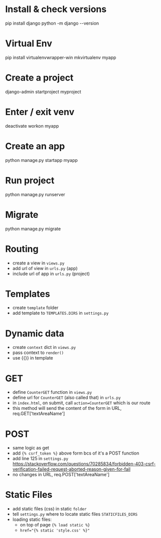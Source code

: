 # Install & check versions
pip install django
python -m django --version

# Virtual Env
pip install virtualenvwrapper-win
mkvirtualenv myapp

# Create a project
django-admin startproject myproject

# Enter / exit venv
deactivate
workon myapp

# Create an app
python manage.py startapp myapp

# Run project
python manage.py runserver

# Migrate
python manage.py migrate

# Routing
- create a view in `views.py`
- add url of view in `urls.py` (app)
- include url of app in `urls.py` (project)

# Templates
- create `template` folder
- add template to `TEMPLATES.DIRS` in `settings.py`

# Dynamic data
- create `context` dict in `views.py`
- pass context to `render()`
- use {{}} in template

# GET
- define `CounterGET` function in `views.py`
- define url for `CounterGET` (also called that) in `urls.py`
- in `index.html`, on submit, call `action=CounterGET` which is our route
- this method will send the content of the form in URL, req.GET['textAreaName']
# POST
- same logic as get
- add `{% csrf_token %}` above form bcs of it's a POST function
- add line 125 in `settings.py` https://stackoverflow.com/questions/70285834/forbidden-403-csrf-verification-failed-request-aborted-reason-given-for-fail
- no changes in URL, req.POST['textAreaName']


# Static Files
- add static files (css) in static `folder`
- tell `settings.py` where to locate static files `STATICFILES_DIRS`
- loading static files:
  - on top of page `{% load static %}`
  - `href="{% static 'style.css' %}"`
